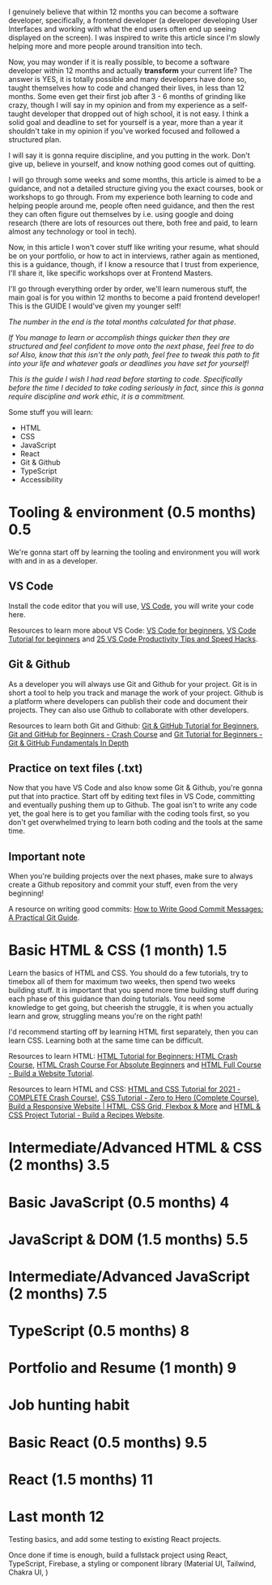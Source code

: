 I genuinely believe that within 12 months you can become a software developer, specifically, a frontend developer (a developer developing User Interfaces and working with what the end users often end up seeing displayed on the screen). I was inspired to write this article since I'm slowly helping more and more people around transition into tech.

Now, you may wonder if it is really possible, to become a software developer within 12 months and actually **transform** your current life? The answer is YES, it is totally possible and many developers have done so, taught themselves how to code and changed their lives, in less than 12 months. Some even get their first job after 3 - 6 months of grinding like crazy, though I will say in my opinion and from my experience as a self-taught developer that dropped out of high school, it is not easy. I think a solid goal and deadline to set for yourself is a year, more than a year it shouldn't take in my opinion if you've worked focused and followed a structured plan.

I will say it is gonna require discipline, and you putting in the work. Don't give up, believe in yourself, and know nothing good comes out of quitting.

I will go through some weeks and some months, this article is aimed to be a guidance, and not a detailed structure giving you the exact courses, book or workshops to go through. From my experience both learning to code and helping people around me, people often need guidance, and then the rest they can often figure out themselves by i.e. using google and doing research (there are lots of resources out there, both free and paid, to learn almost any technology or tool in tech).

Now, in this article I won't cover stuff like writing your resume, what should be on your portfolio, or how to act in interviews, rather again as mentioned, this is a guidance, though, if I know a resource that I trust from experience, I'll share it, like specific workshops over at Frontend Masters.

I'll go through everything order by order, we'll learn numerous stuff, the main goal is for you within 12 months to become a paid frontend developer! This is the GUIDE I would've given my younger self!

_The number in the end is the total months calculated for that phase._

_If You manage to learn or accomplish things quicker then they are structured and feel confident to move onto the next phase, feel free to do so! Also, know that this isn't the only path, feel free to tweak this path to fit into your life and whatever goals or deadlines you have set for yourself!_

_This is the guide I wish I had read before starting to code. Specifically before the time I decided to take coding seriously in fact, since this is gonna require discipline and work ethic, it is a commitment._

Some stuff you will learn:

- HTML
- CSS
- JavaScript
- React
- Git & Github
- TypeScript
- Accessibility

# Tooling & environment (0.5 months) 0.5

We're gonna start off by learning the tooling and environment you will work with and in as a developer.

## VS Code

Install the code editor that you will use, [VS Code](https://code.visualstudio.com/download), you will write your code here.

Resources to learn more about VS Code: [VS Code for beginners](https://www.youtube.com/watch?v=VqCgcpAypFQ), [VS Code Tutorial for beginners](https://www.youtube.com/watch?v=ORrELERGIHs) and [25 VS Code Productivity Tips and Speed Hacks](https://www.youtube.com/watch?v=ifTF3ags0XI).

## Git & Github

As a developer you will always use Git and Github for your project. Git is in short a tool to help you track and manage the work of your project. Github is a platform where developers can publish their code and document their projects. They can also use Github to collaborate with other developers.

Resources to learn both Git and Github: [Git & GitHub Tutorial for Beginners](https://www.youtube.com/watch?v=3RjQznt-8kE&list=PL4cUxeGkcC9goXbgTDQ0n_4TBzOO0ocPR), [Git and GitHub for Beginners - Crash Course](https://www.youtube.com/watch?v=RGOj5yH7evk) and [Git Tutorial for Beginners - Git & GitHub Fundamentals In Depth](https://www.youtube.com/watch?v=DVRQoVRzMIY)

## Practice on text files (.txt)

Now that you have VS Code and also know some Git & Github, you're gonna put that into practice. Start off by editing text files in VS Code, committing and eventually pushing them up to Github. The goal isn't to write any code yet, the goal here is to get you familiar with the coding tools first, so you don't get overwhelmed trying to learn both coding and the tools at the same time.

## Important note

When you're building projects over the next phases, make sure to always create a Github repository and commit your stuff, even from the very beginning!

A resource on writing good commits: [How to Write Good Commit Messages: A Practical Git Guide](https://www.freecodecamp.org/news/writing-good-commit-messages-a-practical-guide/).

# Basic HTML & CSS (1 month) 1.5

Learn the basics of HTML and CSS. You should do a few tutorials, try to timebox all of them for maximum two weeks, then spend two weeks building stuff. It is important that you spend more time building stuff during each phase of this guidance than doing tutorials. You need some knowledge to get going, but cheerish the struggle, it is when you actually learn and grow, struggling means you're on the right path!

I'd recommend starting off by learning HTML first separately, then you can learn CSS. Learning both at the same time can be difficult.

Resources to learn HTML: [HTML Tutorial for Beginners: HTML Crash Course](https://www.youtube.com/watch?v=qz0aGYrrlhU), [HTML Crash Course For Absolute Beginners](https://www.youtube.com/watch?v=UB1O30fR-EE) and [HTML Full Course - Build a Website Tutorial](https://www.youtube.com/watch?v=pQN-pnXPaVg).

Resources to learn HTML and CSS: [HTML and CSS Tutorial for 2021 - COMPLETE Crash Course!](https://www.youtube.com/watch?v=D-h8L5hgW-w), [CSS Tutorial - Zero to Hero (Complete Course)](https://www.youtube.com/watch?v=1Rs2ND1ryYc), [Build a Responsive Website | HTML, CSS Grid, Flexbox & More](https://www.youtube.com/watch?v=p0bGHP-PXD4) and [HTML & CSS Project Tutorial - Build a Recipes Website](https://www.youtube.com/watch?v=-8LTPIJBGwQ).

# Intermediate/Advanced HTML & CSS (2 months) 3.5

# Basic JavaScript (0.5 months) 4

# JavaScript & DOM (1.5 months) 5.5

# Intermediate/Advanced JavaScript (2 months) 7.5

# TypeScript (0.5 months) 8

# Portfolio and Resume (1 month) 9

# Job hunting habit

# Basic React (0.5 months) 9.5

# React (1.5 months) 11

# Last month 12

Testing basics, and add some testing to existing React projects.

Once done if time is enough, build a fullstack project using React, TypeScript, Firebase, a styling or component library (Material UI, Tailwind, Chakra UI, )
